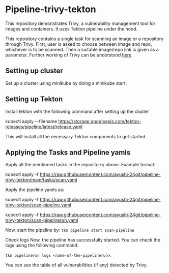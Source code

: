 
<h1>
Pipeline-trivy-tekton

</h1>
This repository demonstrates Trivy, a vulnerability management tool for images and containers. It uses Tekton pipeline under the hood.  


This repository contains a single task for scanning an image or a repository through Trivy. First, user is asked to choose between image and repo, whichever is to be scanned. Then a suitable image/repo link is given as a parameter. Further working of Trivy can be understood [here](https://rastogee-ayushi.medium.com/trivy-keep-your-artifacts-vulnerability-free-6dce292134e5). 

## Setting up cluster
Set up a cluster using minikube by doing a minikube start.

## Setting up Tekton
Install tekton with the following command after setting up the cluster

kubectl apply --filename https://storage.googleapis.com/tekton-releases/pipeline/latest/release.yaml

This will install all the necessary Tekton components to get started.

## Applying the Tasks and Pipeline yamls
Apply all the mentioned tasks in the repositorry above. Example format:

kubectl apply -f https://raw.githubusercontent.com/ayushi-24git/pipeline-trivy-tekton/main/tasks/scan.yaml

Apply the pipeline yamls as:

kubectl apply -f https://raw.githubusercontent.com/ayushi-24git/pipeline-trivy-tekton/scan-pipeline.yaml

kubectl apply -f https://raw.githubusercontent.com/ayushi-24git/pipeline-trivy-tekton/scan-pipelinerun.yaml

Now, start the pipeline by: `tkn pipeline start scan-pipeline`


Check logs
Now, the pipeline has successfully started. You can check the logs using the following command:

`tkn pipelinerun logs <name-of-the-pipelinerun>`.  

You can see the table of all vulnerabilities (if any) detected by Trivy.

  
